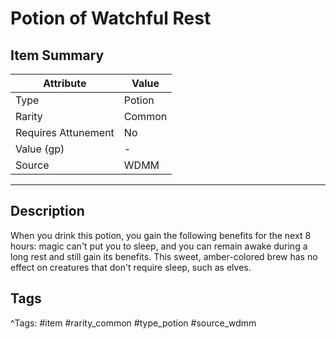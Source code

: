 # Potion of Watchful Rest

## Item Summary

| Attribute            | Value                        |
|----------------------|------------------------------|
| Type                 | Potion |
| Rarity               | Common             |
| Requires Attunement  | No                |
| Value (gp)           | -    |
| Source               | WDMM |

---

## Description

When you drink this potion, you gain the following benefits for the next 8 hours: magic can't put you to sleep, and you can remain awake during a long rest and still gain its benefits. This sweet, amber-colored brew has no effect on creatures that don't require sleep, such as elves.

## Tags

^Tags: #item #rarity_common #type_potion #source_wdmm